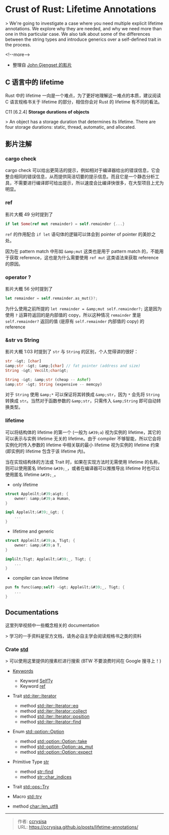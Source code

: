# Crust of Rust: Lifetime Annotations


&gt; We&#39;re going to investigate a case where you need multiple explicit lifetime annotations. We explore why they are needed, and why we need more than one in this particular case. We also talk about some of the differences between the string types and introduce generics over a self-defined trait in the process.

&lt;!--more--&gt;

- 整理自 [John Gjengset 的影片](https://www.youtube.com/watch?v=rAl-9HwD858)

## C 语言中的 lifetime

Rust 中的 lifetime 一向是一个难点，为了更好地理解这一难点的本质，建议阅读 C 语言规格书关于 lifetime 的部分，相信你会对 Rust 的 lifetime 有不同的看法。

C11 [6.2.4] **Storage durations of objects**

&gt; An object has a storage duration that determines its lifetime. There are four storage
durations: static, thread, automatic, and allocated.

## 影片注解

### cargo check

cargo check 可以给出更简洁的提示，例如相对于编译器给出的错误信息，它会整合相同的错误信息，从而提供简洁切要的提示信息。而且它是一个静态分析工具，不需要进行编译即可给出提示，所以速度会比编译快很多，在大型项目上尤为明显。

### ref

影片大概 49 分时提到了

```rs
if let Some(ref mut remainder) = self.remainder {...} 
```

`ref` 的作用配合 `if let` 语句体的逻辑可以体会到 pointer of pointer 的美妙之处。

因为在 pattern match 中形如 `&amp;mut` 这类也是用于 pattern match 的，不能用于获取 reference，这也是为什么需要使用 `ref mut` 这类语法来获取 reference 的原因。

### operator ?

影片大概 56 分时提到了

```rs
let remainder = self.remainder.as_mut()?;
```

为什么使用之前所提的 `let remainder = &amp;mut self.remainder?;` 这是因为使用 `?` 运算符返回的是内部值的 copy，所以这种情况 `remainder` 里是 `self.remainder?` 返回的值 (是原有 `self.remainder` 内部值的 copy) 的 reference

### &amp;str vs String

影片大概 1:03 时提到了 `str` 与 `String` 的区别，个人觉得讲的很好：

```rs
str -&gt; [char]
&amp;str -&gt; &amp;[char] // fat pointer (address and size)
String -&gt; Vec&lt;char&gt;

String -&gt; &amp;str (cheap -- AsRef)
&amp;str -&gt; String (expensive -- memcpy)
```

对于 `String` 使用 `&amp;*` 可以保证将其转换成 `&amp;str`，因为 `*` 会先将 `String` 转换成 `str`。当然对于函数参数的 `&amp;str`，只需传入 `&amp;String` 即可自动转换类型。

### lifetime

可以将结构体的 lifetime 的第一个 (一般为 `&#39;a`) 视为实例的 lifetime，其它的可以表示与实例 lifetime 无关的 lifetime。由于 compiler 不够智能，所以它会将实例化时传入参数的 lifetime 中相关联的最小 lifetime 视为实例的 lifetime 约束 (即实例的 lifetime 包含于该 lifetime 内)。

当在实现结构体的方法或 Trait 时，如果在实现方法时无需使用 lifetime 的名称，则可以使用匿名 lifetime `&#39;_`，或者在编译器可以推推导出 lifetime 时也可以使用匿名 lifetime `&#39;_`。

- only lifetime

```rs
struct Apple&lt;&#39;a&gt; {
    owner: &amp;&#39;a Human,
}

impl Apple&lt;&#39;_&gt; {
    ...
}
```

- lifetime and generic

```rs
struct Apple&lt;&#39;a, T&gt; {
    owner: &amp;&#39;a T,
}

impl&lt;T&gt; Apple&lt;&#39;_, T&gt; {
    ...
}
```

- compiler can know lifetime

```rs
pun fn func(&amp;self) -&gt; Apple&lt;&#39;_, T&gt; {
    ...
}
```

## Documentations

这里列举视频中一些概念相关的 documentation 

&gt; 学习的一手资料是官方文档，请务必自主学会阅读规格书之类的资料

### Crate [std](https://doc.rust-lang.org/std/index.html) 

&gt; 可以使用这里提供的搜素栏进行搜索 (BTW 不要浪费时间在 Google 搜寻上！)

- [Keywords](https://doc.rust-lang.org/std/index.html#keywords)
  - Keyword [SelfTy](https://doc.rust-lang.org/std/keyword.SelfTy.html)
  - Keyword [ref](https://doc.rust-lang.org/std/keyword.ref.html)

- Trait [std::iter::Iterator](https://doc.rust-lang.org/std/iter/trait.Iterator.html)
  - method [std::iter::Iterator::eq](https://doc.rust-lang.org/std/iter/trait.Iterator.html#method.eq)
  - method [std::iter::Iterator::collect](https://doc.rust-lang.org/std/iter/trait.Iterator.html#method.collect)
  - method [std::iter::Iterator::position](https://doc.rust-lang.org/std/iter/trait.Iterator.html#method.position)
  - method [std::iter::Iterator::find](https://doc.rust-lang.org/std/iter/trait.Iterator.html#method.find)

- Enum [std::option::Option](https://doc.rust-lang.org/std/option/enum.Option.html#)
  - method [std::option::Option::take](https://doc.rust-lang.org/std/option/enum.Option.html#method.take)
  - method [std::option::Option::as_mut](https://doc.rust-lang.org/std/option/enum.Option.html#method.as_mut)
  - method [std::option::Option::expect](https://doc.rust-lang.org/std/option/enum.Option.html#method.expect)

- Primitive Type [str](https://doc.rust-lang.org/std/primitive.str.html#)
  - method [str::find](https://doc.rust-lang.org/std/primitive.str.html#method.find)
  - method [str::char_indices](https://doc.rust-lang.org/std/primitive.str.html#method.char_indices)

- Trait [std::ops::Try](https://doc.rust-lang.org/std/ops/trait.Try.html)
- Macro [std::try](https://doc.rust-lang.org/std/macro.try.html)
- method [char::len_utf8](https://doc.rust-lang.org/std/primitive.char.html#method.len_utf8)


---

> 作者: [ccrysisa](https://github.com/ccrysisa)  
> URL: https://ccrysisa.github.io/posts/lifetime-annotations/  

